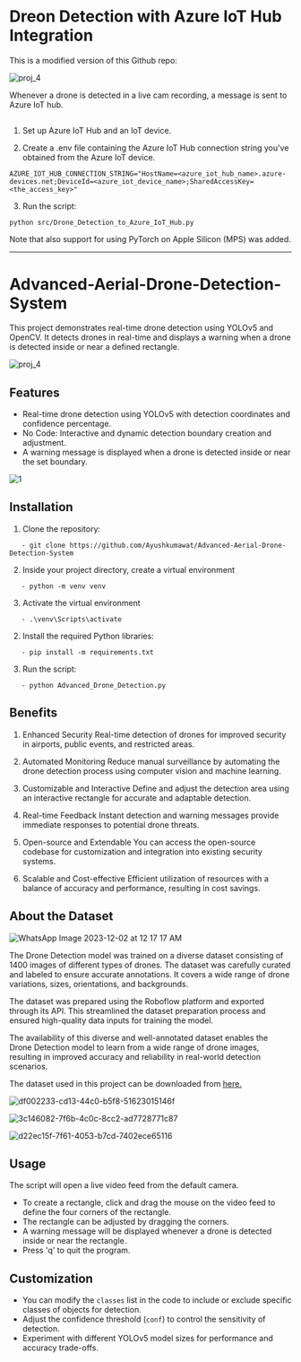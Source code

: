 # Dreon Detection with Azure IoT Hub Integration

This is a modified version of this Github repo:

![proj_4](https://github.com/Ayushkumawat/Advanced-Aerial-Drone-Detection-System/assets/76219349/dd32fa52-d6e9-4967-ae02-57ee70070a66)

Whenever a drone is detected in a live cam recording, a message is sent to Azure IoT hub.


##
1. Set up Azure IoT Hub and an IoT device.

2. Create a .env file containing the Azure IoT Hub connection string you've obtained from the Azure IoT device.

```
AZURE_IOT_HUB_CONNECTION_STRING="HostName=<azure_iot_hub_name>.azure-devices.net;DeviceId=<azure_iot_device_name>;SharedAccessKey=<the_access_key>"

```

3. Run the script:
```
python src/Drone_Detection_to_Azure_IoT_Hub.py
```

Note that also support for using PyTorch on Apple Silicon (MPS) was added.

---


# Advanced-Aerial-Drone-Detection-System

This project demonstrates real-time drone detection using YOLOv5 and OpenCV. It detects drones in real-time and displays a warning when a drone is detected inside or near a defined rectangle.

![proj_4](https://github.com/Ayushkumawat/Advanced-Aerial-Drone-Detection-System/assets/76219349/dd32fa52-d6e9-4967-ae02-57ee70070a66)

## Features

- Real-time drone detection using YOLOv5 with detection coordinates and confidence percentage.
- No Code: Interactive and dynamic detection boundary creation and adjustment.
- A warning message is displayed when a drone is detected inside or near the set boundary.

![1](https://github.com/user-attachments/assets/d74354c7-fe39-4c8e-9e4d-39a9ddec0c45)

## Installation

1. Clone the repository:
```
   - git clone https://github.com/Ayushkumawat/Advanced-Aerial-Drone-Detection-System
```
2. Inside your project directory, create a virtual environment
```
   - python -m venv venv
```
3. Activate the virtual environment
```
   - .\venv\Scripts\activate       
```
2. Install the required Python libraries:
```
   - pip install -m requirements.txt
```
3. Run the script:
```
   - python Advanced_Drone_Detection.py
```

## Benefits
1. Enhanced Security
Real-time detection of drones for improved security in airports, public events, and restricted areas.

2. Automated Monitoring
Reduce manual surveillance by automating the drone detection process using computer vision and machine learning.

3. Customizable and Interactive
Define and adjust the detection area using an interactive rectangle for accurate and adaptable detection.

4. Real-time Feedback
Instant detection and warning messages provide immediate responses to potential drone threats.

5. Open-source and Extendable
You can access the open-source codebase for customization and integration into existing security systems.

6. Scalable and Cost-effective
Efficient utilization of resources with a balance of accuracy and performance, resulting in cost savings.

## About the Dataset

![WhatsApp Image 2023-12-02 at 12 17 17 AM](https://github.com/user-attachments/assets/73397d90-b350-4b27-901d-8c902257df80)

The Drone Detection model was trained on a diverse dataset consisting of 1400 images of different types of drones. The dataset was carefully curated and labeled to ensure accurate annotations. It covers a wide range of drone variations, sizes, orientations, and backgrounds.

The dataset was prepared using the Roboflow platform and exported through its API. This streamlined the dataset preparation process and ensured high-quality data inputs for training the model.

The availability of this diverse and well-annotated dataset enables the Drone Detection model to learn from a wide range of drone images, resulting in improved accuracy and reliability in real-world detection scenarios.

The dataset used in this project can be downloaded from [here.](https://universe.roboflow.com/drone-detection-ehdcs/drone-dataset-by-ayushkumawat)

![df002233-cd13-44c0-b5f8-51623015146f](https://github.com/Ayushkumawat/Advanced-Aerial-Drone-Detection-System/assets/76219349/53c582dc-8a31-47a6-bf81-71bf8e7409f0)

![3c146082-7f6b-4c0c-8cc2-ad7728771c87](https://github.com/Ayushkumawat/Advanced-Aerial-Drone-Detection-System/assets/76219349/31d8ac4e-1753-44be-91b5-c801473fce93)

![d22ec15f-7f61-4053-b7cd-7402ece65116](https://github.com/Ayushkumawat/Advanced-Aerial-Drone-Detection-System/assets/76219349/85b413e1-67cd-4b89-bde7-70e6fe6ec8f5)

## Usage

The script will open a live video feed from the default camera.
   - To create a rectangle, click and drag the mouse on the video feed to define the four corners of the rectangle.
   - The rectangle can be adjusted by dragging the corners.
   - A warning message will be displayed whenever a drone is detected inside or near the rectangle.
   - Press 'q' to quit the program.

## Customization

- You can modify the `classes` list in the code to include or exclude specific classes of objects for detection.
- Adjust the confidence threshold (`conf`) to control the sensitivity of detection.
- Experiment with different YOLOv5 model sizes for performance and accuracy trade-offs.
